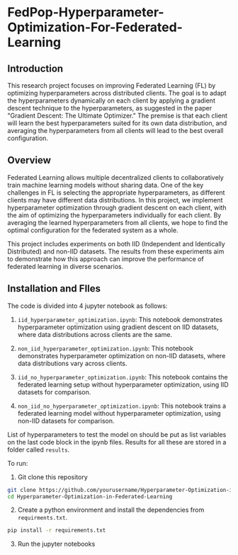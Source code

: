 # FedPop-Hyperparameter-Optimization-For-Federated-Learning

## Introduction

This research project focuses on improving Federated Learning (FL) by optimizing hyperparameters across distributed clients. The goal is to adapt the hyperparameters dynamically on each client by applying a gradient descent technique to the hyperparameters, as suggested in the paper "Gradient Descent: The Ultimate Optimizer." The premise is that each client will learn the best hyperparameters suited for its own data distribution, and averaging the hyperparameters from all clients will lead to the best overall configuration.

## Overview

Federated Learning allows multiple decentralized clients to collaboratively train machine learning models without sharing data. One of the key challenges in FL is selecting the appropriate hyperparameters, as different clients may have different data distributions. In this project, we implement hyperparameter optimization through gradient descent on each client, with the aim of optimizing the hyperparameters individually for each client. By averaging the learned hyperparameters from all clients, we hope to find the optimal configuration for the federated system as a whole.

This project includes experiments on both IID (Independent and Identically Distributed) and non-IID datasets. The results from these experiments aim to demonstrate how this approach can improve the performance of federated learning in diverse scenarios.

## Installation and FIles

The code is divided into 4 jupyter notebook as follows:

1. `iid_hyperparameter_optimization.ipynb`: This notebook demonstrates hyperparameter optimization using gradient descent on IID datasets, where data distributions across clients are the same.

2. `non_iid_hyperparameter_optimization.ipynb`: This notebook demonstrates hyperparameter optimization on non-IID datasets, where data distributions vary across clients.

3. `iid_no_hyperparameter_optimization.ipynb`: This notebook contains the federated learning setup without hyperparameter optimization, using IID datasets for comparison.

4. `non_iid_no_hyperparameter_optimization.ipynb`: This notebook trains a federated learning model without hyperparameter optimization, using non-IID datasets for comparison.

List of hyperparameters to test the model on should be put as list variables on the last code block in the ipynb files. 
Results for all these are stored in a folder called `results`.

To run:

1. Git clone this repository
```bash
git clone https://github.com/yourusername/Hyperparameter-Optimization-in-Federated-Learning.git
cd Hyperparameter-Optimization-in-Federated-Learning
```

2. Create a python environment and install the dependencies from `requirments.txt`.
```bash
pip install -r requirements.txt
```

3. Run the jupyter notebooks
